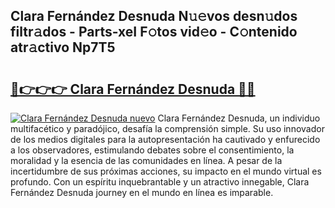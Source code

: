 ## Clara Fernández Desnuda N𝚞𝚎vos desn𝚞dos filtr𝚊dos - Parts-xeI F𝚘tos vid𝚎o - C𝚘ntenido atr𝚊ctivo Np7T5

# <h2><a href="http://mb8mc7.tromn.icu/?c=Clara+Fern%c3%a1ndez+Desnuda">🔗👉👉👉 Clara Fernández Desnuda 🔗🔗</a></h2>

[![Clara Fernández Desnuda nuevo](https://i.imgur.com/pEAQMta.gif)](http://mb8mc7.tromn.icu/?c=Clara+Fern%c3%a1ndez+Desnuda)
Clara Fernández Desnuda, un individuo multifacético y paradójico, desafía la comprensión simple. Su uso innovador de los medios digitales para la autopresentación ha cautivado y enfurecido a los observadores, estimulando debates sobre el consentimiento, la moralidad y la esencia de las comunidades en línea. A pesar de la incertidumbre de sus próximas acciones, su impacto en el mundo virtual es profundo. Con un espíritu inquebrantable y un atractivo innegable, Clara Fernández Desnuda journey en el mundo en línea es imparable.
